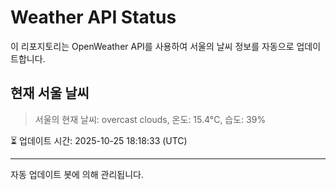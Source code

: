
# Weather API Status

이 리포지토리는 OpenWeather API를 사용하여 서울의 날씨 정보를 자동으로 업데이트합니다.

## 현재 서울 날씨
> 서울의 현재 날씨: overcast clouds, 온도: 15.4°C, 습도: 39%

⏳ 업데이트 시간: 2025-10-25 18:18:33 (UTC)

---
자동 업데이트 봇에 의해 관리됩니다.
